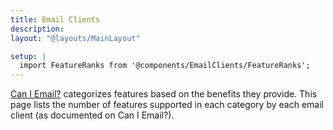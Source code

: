 ```yaml
---
title: Email Clients
description:
layout: "@layouts/MainLayout"

setup: |
  import FeatureRanks from '@components/EmailClients/FeatureRanks';
---
```


[Can I Email?](https://caniemail.com) categorizes features based on the benefits they provide. This page lists the number of features supported in each category by each email client (as documented on Can I Email?).

<FeatureRanks />
